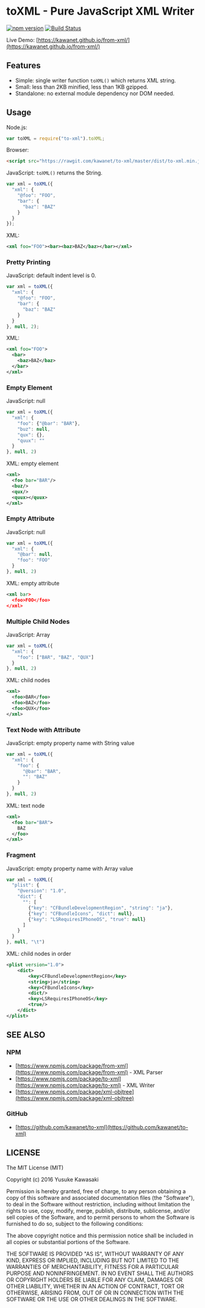 # toXML - Pure JavaScript XML Writer

[![npm version](https://badge.fury.io/js/to-xml.svg)](http://badge.fury.io/js/to-xml) [![Build Status](https://travis-ci.org/kawanet/to-xml.svg?branch=master)](https://travis-ci.org/kawanet/to-xml)

Live Demo: [https://kawanet.github.io/from-xml/](https://kawanet.github.io/from-xml/)

## Features

- Simple: single writer function `toXML()` which returns XML string.
- Small: less than 2KB minified, less than 1KB gzipped.
- Standalone: no external module dependency nor DOM needed.

## Usage

Node.js:

```js
var toXML = require("to-xml").toXML;
```

Browser:

```html
<script src="https://rawgit.com/kawanet/to-xml/master/dist/to-xml.min.js"></script>
```

JavaScript: `toXML()` returns the String.

```js
var xml = toXML({
  "xml": {
    "@foo": "FOO",
    "bar": {
      "baz": "BAZ"
    }
  }
});
```

XML:

```xml
<xml foo="FOO"><bar><baz>BAZ</baz></bar></xml>
```

### Pretty Printing

JavaScript: default indent level is 0.

```js
var xml = toXML({
  "xml": {
    "@foo": "FOO",
    "bar": {
      "baz": "BAZ"
    }
  }
}, null, 2);
```

XML:

```xml
<xml foo="FOO">
  <bar>
    <baz>BAZ</baz>
  </bar>
</xml>
```

### Empty Element

JavaScript: null

```js
var xml = toXML({
  "xml": {
    "foo": {"@bar": "BAR"},
    "buz": null,
    "qux": {},
    "quux": ""
  }
}, null, 2)
```

XML: empty element

```xml
<xml>
  <foo bar="BAR"/>
  <buz/>
  <qux/>
  <quux></quux>
</xml>
```

### Empty Attribute

JavaScript: null

```js
var xml = toXML({
  "xml": {
    "@bar": null,
    "foo": "FOO"
  }
}, null, 2)
```

XML: empty attribute

```xml
<xml bar>
  <foo>FOO</foo>
</xml>
```

### Multiple Child Nodes

JavaScript: Array 

```js
var xml = toXML({
  "xml": {
    "foo": ["BAR", "BAZ", "QUX"]
  }
}, null, 2)
```

XML: child nodes

```xml
<xml>
  <foo>BAR</foo>
  <foo>BAZ</foo>
  <foo>QUX</foo>
</xml>
```

### Text Node with Attribute

JavaScript: empty property name with String value

```js
var xml = toXML({
  "xml": {
    "foo": {
      "@bar": "BAR",
      "": "BAZ"
    }
  }
}, null, 2)
```

XML: text node

```xml
<xml>
  <foo bar="BAR">
    BAZ
  </foo>
</xml>
```

### Fragment

JavaScript: empty property name with Array value

```js
var xml = toXML({
  "plist": {
    "@version": "1.0",
    "dict": {
      "": [
        {"key": "CFBundleDevelopmentRegion", "string": "ja"},
        {"key": "CFBundleIcons", "dict": null},
        {"key": "LSRequiresIPhoneOS", "true": null}
      ]
    }
  }
}, null, "\t")
```

XML: child nodes in order

```xml
<plist version="1.0">
	<dict>
		<key>CFBundleDevelopmentRegion</key>
		<string>ja</string>
		<key>CFBundleIcons</key>
		<dict/>
		<key>LSRequiresIPhoneOS</key>
		<true/>
	</dict>
</plist>
```

## SEE ALSO

### NPM

- [https://www.npmjs.com/package/from-xml](https://www.npmjs.com/package/from-xml) - XML Parser
- [https://www.npmjs.com/package/to-xml](https://www.npmjs.com/package/to-xml) - XML Writer
- [https://www.npmjs.com/package/xml-objtree](https://www.npmjs.com/package/xml-objtree)

### GitHub

- [https://github.com/kawanet/to-xml](https://github.com/kawanet/to-xml)

## LICENSE

The MIT License (MIT)

Copyright (c) 2016 Yusuke Kawasaki

Permission is hereby granted, free of charge, to any person obtaining a copy
of this software and associated documentation files (the "Software"), to deal
in the Software without restriction, including without limitation the rights
to use, copy, modify, merge, publish, distribute, sublicense, and/or sell
copies of the Software, and to permit persons to whom the Software is
furnished to do so, subject to the following conditions:

The above copyright notice and this permission notice shall be included in all
copies or substantial portions of the Software.

THE SOFTWARE IS PROVIDED "AS IS", WITHOUT WARRANTY OF ANY KIND, EXPRESS OR
IMPLIED, INCLUDING BUT NOT LIMITED TO THE WARRANTIES OF MERCHANTABILITY,
FITNESS FOR A PARTICULAR PURPOSE AND NONINFRINGEMENT. IN NO EVENT SHALL THE
AUTHORS OR COPYRIGHT HOLDERS BE LIABLE FOR ANY CLAIM, DAMAGES OR OTHER
LIABILITY, WHETHER IN AN ACTION OF CONTRACT, TORT OR OTHERWISE, ARISING FROM,
OUT OF OR IN CONNECTION WITH THE SOFTWARE OR THE USE OR OTHER DEALINGS IN THE
SOFTWARE.
